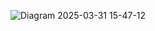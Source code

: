 
![Diagram 2025-03-31 15-47-12](https://github.com/user-attachments/assets/cc5b87cb-9b37-42d0-b7c5-0e70e976581a)
